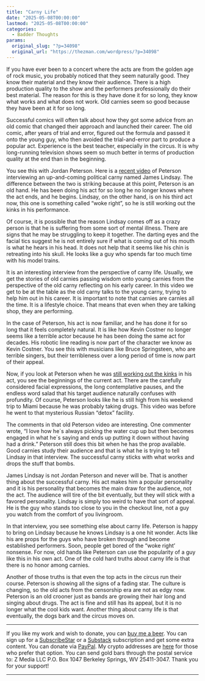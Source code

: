 ```yaml
---
title: "Carny Life"
date: "2025-05-08T00:00:00"
lastmod: "2025-05-08T00:00:00"
categories:
  - Badder Thoughts
params:
  original_slug: "?p=34098"
  original_url: "https://thezman.com/wordpress/?p=34098"
---
```


If you have ever been to a concert where the acts are from the golden
age of rock music, you probably noticed that they seem naturally good.
They know their material and they know their audience. There is a high
production quality to the show and the performers professionally do
their best material. The reason for this is they have done it for so
long, they know what works and what does not work. Old carnies seem so
good because they have been at it for so long.

Successful comics will often talk about how they got some advice from an
old comic that changed their approach and launched their career. The old
comic, after years of trial and error, figured out the formula and
passed it onto the young guy, who then avoided the trial-and-error part
to produce a popular act. Experience is the best teacher, especially in
the circus. It is why long-running television shows seem so much better
in terms of production quality at the end than in the beginning.

You see this with Jordan Peterson. Here is a
<a href="https://www.youtube.com/watch?v=aYGNTFY4ZIQ" rel="noopener"
target="_blank">recent video</a> of Peterson interviewing an
up-and-coming political carny named James Lindsay. The difference
between the two is striking because at this point, Peterson is an old
hand. He has been doing his act for so long he no longer knows where the
act ends, and he begins. Lindsay, on the other hand, is on his third act
now, this one is something called “woke right”, so he is still working
out the kinks in his performance.

Of course, it is possible that the reason Lindsay comes off as a crazy
person is that he is suffering from some sort of mental illness. There
are signs that he may be struggling to keep it together. The darting
eyes and the facial tics suggest he is not entirely sure if what is
coming out of his mouth is what he hears in his head. It does not help
that it seems like his chin is retreating into his skull. He looks like
a guy who spends far too much time with his model trains.

It is an interesting interview from the perspective of carny life.
Usually, we get the stories of old carnies passing wisdom onto young
carnies from the perspective of the old carny reflecting on his early
career. In this video we get to be at the table as the old carny talks
to the young carny, trying to help him out in his career. It is
important to note that carnies are carnies all the time. It is a
lifestyle choice. That means that even when they are talking shop, they
are performing.

In the case of Peterson, his act is now familiar, and he has done it for
so long that it feels completely natural. It is like how Kevin Costner
no longer seems like a terrible actor because he has been doing the same
act for decades. His robotic line reading is now part of the character
we know as Kevin Costner. You see this with musicians like Bruce
Springsteen, who are terrible singers, but their terribleness over a
long period of time is now part of their appeal.

Now, if you look at Peterson when he was
<a href="https://www.youtube.com/watch?v=MCOw0eJ84d8" rel="noopener"
target="_blank">still working out the kinks</a> in his act, you see the
beginnings of the current act. There are the carefully considered facial
expressions, the long contemplative pauses, and the endless word salad
that his target audience naturally confuses with profundity. Of course,
Peterson looks like he is still high from his weekend trip to Miami
because he was probably taking drugs. This video was before he went to
that mysterious Russian “detox” facility.

The comments in that old Peterson video are interesting. One commenter
wrote, “I love how he´s always picking the water cup up but then becomes
engaged in what he´s saying and ends up putting it down without having
had a drink.” Peterson still does this bit when he has the prop
available. Good carnies study their audience and that is what he is
trying to tell Lindsay in that interview. The successful carny sticks
with what works and drops the stuff that bombs.

James Lindsay is not Jordan Peterson and never will be. That is another
thing about the successful carny. His act makes him a popular
personality and it is his personality that becomes the main draw for the
audience, not the act. The audience will tire of the bit eventually, but
they will stick with a favored personality. Lindsay is simply too weird
to have that sort of appeal. He is the guy who stands too close to you
in the checkout line, not a guy you watch from the comfort of you
livingroom.

In that interview, you see something else about carny life. Peterson is
happy to bring on Lindsay because he knows Lindsay is a one hit wonder.
Acts like his are props for the guys who have broken through and become
established performers. Soon, people get bored of the “woke right’
nonsense. For now, old hands like Peterson can use the popularity of a
guy like this in his own act. One of the cold hard truths about carny
life is that there is no honor among carnies.

Another of those truths is that even the top acts in the circus run
their course. Peterson is showing all the signs of a fading star. The
culture is changing, so the old acts from the censorship era are not as
edgy now. Peterson is an old crooner just as bands are growing their
hair long and singing about drugs. The act is fine and still has its
appeal, but it is no longer what the cool kids want. Another thing about
carny life is that eventually, the dogs bark and the circus moves on.

------------------------------------------------------------------------

If you like my work and wish to donate, you can
<a href="https://www.buymeacoffee.com/mujolulu" rel="noopener"
target="_blank">buy me a beer</a>. You can sign up for a
<a href="https://www.subscribestar.com/the-z-blog" rel="noopener"
target="_blank">SubscribeStar</a> or a
<a href="https://thedissident.substack.com/" rel="noopener"
target="_blank">Substack</a> subscription and get some extra content.
You can donate via <a
href="https://www.paypal.com/donate/?cmd=_s-xclick&amp;hosted_button_id=UDAS2Q8JYA6CN&amp;source=url"
rel="noopener" target="_blank">PayPal</a>. My crypto addresses are
<a href="https://thezman.com/wordpress/?page_id=22713" rel="noopener"
target="_blank">here</a> for those who prefer that option. You can send
gold bars through the postal service to: Z Media LLC P.O. Box 1047
Berkeley Springs, WV 25411-3047. Thank you for your support!

------------------------------------------------------------------------
